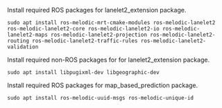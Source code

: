 Install required ROS packages for lanelet2_extension package.
```
sudo apt install ros-melodic-mrt-cmake-modules ros-melodic-lanelet2 ros-melodic-lanelet2-core ros-melodic-lanelet2-io ros-melodic-lanelet2-maps ros-melodic-lanelet2-projection ros-melodic-lanelet2-routing ros-melodic-lanelet2-traffic-rules ros-melodic-lanelet2-validation
```

Install required non-ROS packages for for lanelet2_extension package.
```
sudo apt install libpugixml-dev libgeographic-dev 
```

Install required ROS packages for map_based_prediction package.
```
sudo apt install ros-melodic-uuid-msgs ros-melodic-unique-id
```
